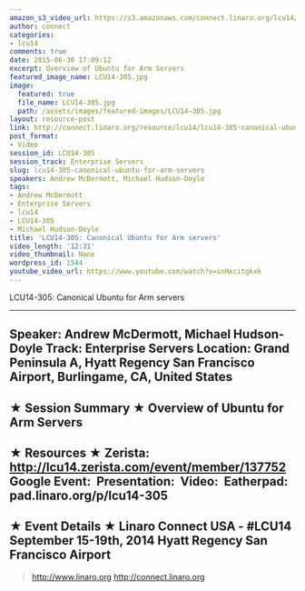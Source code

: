 ```yaml
---
amazon_s3_video_url: https://s3.amazonaws.com/connect.linaro.org/lcu14/videos/09-17-Wednesday/LCU14-305-+Canonical+Ubuntu+for+Arm+servers.mp4
author: connect
categories:
- lcu14
comments: true
date: 2015-06-30 17:09:12
excerpt: Overview of Ubuntu for Arm Servers
featured_image_name: LCU14-305.jpg
image:
  featured: true
  file_name: LCU14-305.jpg
  path: /assets/images/featured-images/LCU14-305.jpg
layout: resource-post
link: http://connect.linaro.org/resource/lcu14/lcu14-305-canonical-ubuntu-for-arm-servers/
post_format:
- Video
session_id: LCU14-305
session_track: Enterprise Servers
slug: lcu14-305-canonical-ubuntu-for-arm-servers
speakers: Andrew McDermott, Michael Hudson-Doyle
tags:
- Andrew McDermott
- Enterprise Servers
- lcu14
- LCU14-305
- Michael Hudson-Doyle
title: 'LCU14-305: Canonical Ubuntu for Arm servers'
video_length: '12:31'
video_thumbnail: None
wordpress_id: 1544
youtube_video_url: https://www.youtube.com/watch?v=inHxcitgkxk
---
```


LCU14-305: Canonical Ubuntu for Arm servers

---------------------------------------------------

Speaker: Andrew McDermott, Michael Hudson-Doyle
Track: Enterprise Servers
Location: Grand Peninsula A, Hyatt Regency San Francisco Airport, Burlingame, CA, United States
---------------------------------------------------

★ Session Summary ★
Overview of Ubuntu for Arm Servers
---------------------------------------------------

★ Resources ★
Zerista: http://lcu14.zerista.com/event/member/137752
Google Event: 
Presentation: 
Video: 
Eatherpad: pad.linaro.org/p/lcu14-305
---------------------------------------------------

★ Event Details ★
Linaro Connect USA - #LCU14
September 15-19th, 2014
Hyatt Regency San Francisco Airport
---------------------------------------------------

> http://www.linaro.org
> http://connect.linaro.org
